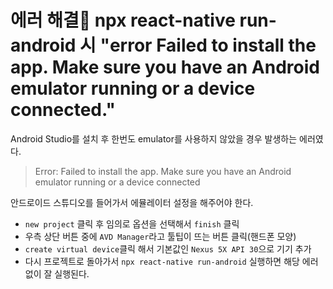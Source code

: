 # 에러 해결🔑 npx react-native run-android 시 "error Failed to install the app. Make sure you have an Android emulator running or a device connected."

Android Studio를 설치 후 한번도 emulator를 사용하지 않았을 경우 발생하는 에러였다.

>Error: Failed to install the app. Make sure you have an Android emulator running or a device connected

안드로이드 스튜디오를 들어가서 에뮬레이터 설정을 해주어야 한다.
- `new project` 클릭 후 임의로 옵션을 선택해서 `finish` 클릭
- 우측 상단 버튼 중에 `AVD Manager`라고 툴팁이 뜨는 버튼 클릭(핸드폰 모양)
- `create virtual device`클릭 해서 기본값인 `Nexus 5X API 30`으로 기기 추가
- 다시 프로젝트로 돌아가서 `npx react-native run-android` 실행하면 해당 에러 없이 잘 실행된다.